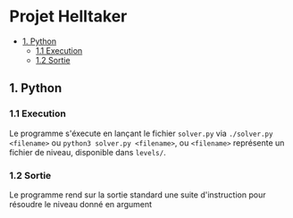 # Projet Helltaker

- [1. Python](#1-python)
    - [1.1 Execution](#11-execution)
    - [1.2 Sortie](#12-sortie)

## 1. Python
### 1.1 Execution

Le programme s'éxecute en lançant le fichier `solver.py` via `./solver.py <filename>` ou `python3 solver.py <filename>`, ou  `<filename>` représente un fichier de niveau, disponible dans `levels/`.

### 1.2 Sortie

Le programme rend sur la sortie standard une suite d'instruction pour résoudre le niveau donné en argument
